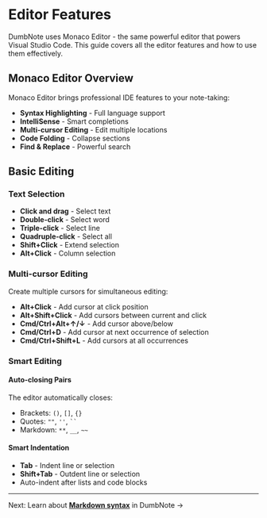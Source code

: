 # Editor Features

DumbNote uses Monaco Editor - the same powerful editor that powers Visual Studio Code. This guide covers all the editor features and how to use them effectively.

## Monaco Editor Overview

Monaco Editor brings professional IDE features to your note-taking:

- **Syntax Highlighting** - Full language support
- **IntelliSense** - Smart completions
- **Multi-cursor Editing** - Edit multiple locations
- **Code Folding** - Collapse sections
- **Find & Replace** - Powerful search

## Basic Editing

### Text Selection

- **Click and drag** - Select text
- **Double-click** - Select word
- **Triple-click** - Select line
- **Quadruple-click** - Select all
- **Shift+Click** - Extend selection
- **Alt+Click** - Column selection

### Multi-cursor Editing

Create multiple cursors for simultaneous editing:

- **Alt+Click** - Add cursor at click position
- **Alt+Shift+Click** - Add cursors between current and click
- **Cmd/Ctrl+Alt+↑/↓** - Add cursor above/below
- **Cmd/Ctrl+D** - Add cursor at next occurrence of selection
- **Cmd/Ctrl+Shift+L** - Add cursors at all occurrences

### Smart Editing

#### Auto-closing Pairs

The editor automatically closes:

- Brackets: `()`, `[]`, `{}`
- Quotes: `""`, `''`, ` `` `
- Markdown: `**`, `__`, `~~`

#### Smart Indentation

- **Tab** - Indent line or selection
- **Shift+Tab** - Outdent line or selection
- Auto-indent after lists and code blocks

---

Next: Learn about **[Markdown syntax](markdown-guide.md)** in DumbNote →
